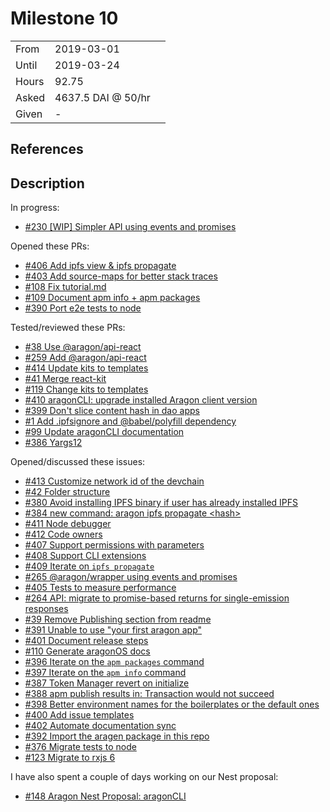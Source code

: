 # Milestone 10

| | | |
|-|-|-|
| From  | 2019-03-01 |
| Until | 2019-03-24 |
| Hours | 92.75 |
| Asked | 4637.5 DAI @ 50/hr |
| Given | - |

## References

## Description

In progress:

- [#230 [WIP] Simpler API using events and promises](https://github.com/aragon/aragon.js/pull/230)

Opened these PRs:

- [#406 Add ipfs view & ipfs propagate](https://github.com/aragon/aragon-cli/pull/406)
- [#403 Add source-maps for better stack traces](https://github.com/aragon/aragon-cli/pull/403)
- [#108 Fix tutorial.md](https://github.com/aragon/hack/pull/108)
- [#109 Document apm info + apm packages](https://github.com/aragon/hack/pull/109)
- [#390 Port e2e tests to node](https://github.com/aragon/aragon-cli/pull/390)

Tested/reviewed these PRs:

- [#38 Use @aragon/api-react](https://github.com/aragon/aragon-react-boilerplate/pull/38)
- [#259 Add @aragon/api-react](https://github.com/aragon/aragon.js/pull/259)
- [#414 Update kits to templates](https://github.com/aragon/aragon-cli/pull/414)
- [#41 Merge react-kit](https://github.com/aragon/aragon-react-boilerplate/pull/41)
- [#119 Change kits to templates](https://github.com/aragon/hack/pull/119)
- [#410 aragonCLI: upgrade installed Aragon client version](https://github.com/aragon/aragon-cli/pull/410)
- [#399 Don't slice content hash in dao apps](https://github.com/aragon/aragon-cli/pull/399)
- [#1 Add .ipfsignore and @babel/polyfill dependency](https://github.com/aragon/your-first-aragon-app/pull/1)
- [#99 Update aragonCLI documentation](https://github.com/aragon/hack/pull/99)
- [#386 Yargs12](https://github.com/aragon/aragon-cli/pull/386)

Opened/discussed these issues:

- [#413 Customize network id of the devchain](https://github.com/aragon/aragon-cli/issues/413)
- [#42 Folder structure](https://github.com/aragon/aragon-react-boilerplate/issues/42)
- [#380 Avoid installing IPFS binary if user has already installed IPFS](https://github.com/aragon/aragon-cli/issues/380)
- [#384 new command: aragon ipfs propagate &lt;hash&gt;](https://github.com/aragon/aragon-cli/issues/384)
- [#411 Node debugger](https://github.com/aragon/aragon-cli/issues/411)
- [#412 Code owners](https://github.com/aragon/aragon-cli/issues/412)
- [#407 Support permissions with parameters](https://github.com/aragon/aragon-cli/issues/407)
- [#408 Support CLI extensions](https://github.com/aragon/aragon-cli/issues/408)
- [#409 Iterate on `ipfs propagate`](https://github.com/aragon/aragon-cli/issues/409)
- [#265 @aragon/wrapper using events and promises](https://github.com/aragon/aragon.js/issues/265)
- [#405 Tests to measure performance](https://github.com/aragon/aragon-cli/issues/405)
- [#264 API: migrate to promise-based returns for single-emission responses](https://github.com/aragon/aragon.js/issues/264)
- [#39 Remove Publishing section from readme](https://github.com/aragon/aragon-react-boilerplate/issues/39)
- [#391 Unable to use "your first aragon app"](https://github.com/aragon/aragon-cli/issues/391)
- [#401 Document release steps](https://github.com/aragon/aragon-cli/issues/401)
- [#110 Generate aragonOS docs](https://github.com/aragon/hack/issues/110)
- [#396 Iterate on the `apm packages` command](https://github.com/aragon/aragon-cli/issues/396)
- [#397 Iterate on the `apm info` command](https://github.com/aragon/aragon-cli/issues/397)
- [#387 Token Manager revert on initialize](https://github.com/aragon/aragon-cli/issues/387)
- [#388 apm publish results in: Transaction would not succeed](https://github.com/aragon/aragon-cli/issues/388)
- [#398 Better environment names for the boilerplates or the default ones](https://github.com/aragon/aragon-cli/issues/398)
- [#400 Add issue templates](https://github.com/aragon/aragon-cli/issues/400)
- [#402 Automate documentation sync](https://github.com/aragon/aragon-cli/issues/402)
- [#392 Import the aragen package in this repo](https://github.com/aragon/aragon-cli/issues/392)
- [#376 Migrate tests to node](https://github.com/aragon/aragon-cli/issues/376)
- [#123 Migrate to rxjs 6](https://github.com/aragon/aragon.js/pull/123)

I have also spent a couple of days working on our Nest proposal:

- [#148 Aragon Nest Proposal: aragonCLI](https://github.com/aragon/nest/issues/148)
